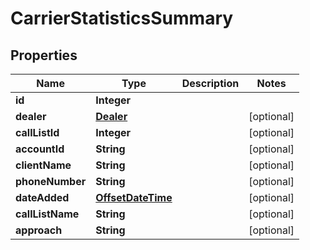 # CarrierStatisticsSummary

## Properties
Name | Type | Description | Notes
------------ | ------------- | ------------- | -------------
**id** | **Integer** |  | 
**dealer** | [**Dealer**](Dealer.md) |  |  [optional]
**callListId** | **Integer** |  |  [optional]
**accountId** | **String** |  |  [optional]
**clientName** | **String** |  |  [optional]
**phoneNumber** | **String** |  |  [optional]
**dateAdded** | [**OffsetDateTime**](OffsetDateTime.md) |  |  [optional]
**callListName** | **String** |  |  [optional]
**approach** | **String** |  |  [optional]
